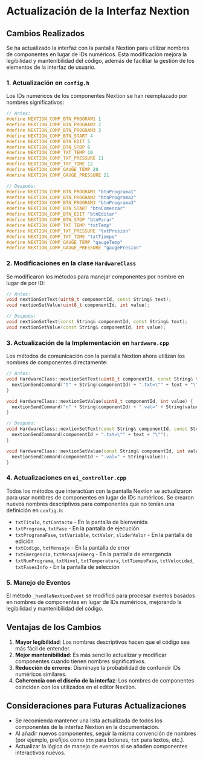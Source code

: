# Actualización de la Interfaz Nextion

## Cambios Realizados

Se ha actualizado la interfaz con la pantalla Nextion para utilizar nombres de componentes en lugar de IDs numéricos. Esta modificación mejora la legibilidad y mantenibilidad del código, además de facilitar la gestión de los elementos de la interfaz de usuario.

### 1. Actualización en `config.h`

Los IDs numéricos de los componentes Nextion se han reemplazado por nombres significativos:

```cpp
// Antes:
#define NEXTION_COMP_BTN_PROGRAM1 1
#define NEXTION_COMP_BTN_PROGRAM2 2
#define NEXTION_COMP_BTN_PROGRAM3 3
#define NEXTION_COMP_BTN_START 4
#define NEXTION_COMP_BTN_EDIT 5
#define NEXTION_COMP_BTN_STOP 6
#define NEXTION_COMP_TXT_TEMP 10
#define NEXTION_COMP_TXT_PRESSURE 11
#define NEXTION_COMP_TXT_TIME 12
#define NEXTION_COMP_GAUGE_TEMP 20
#define NEXTION_COMP_GAUGE_PRESSURE 21

// Después:
#define NEXTION_COMP_BTN_PROGRAM1 "btnPrograma1"
#define NEXTION_COMP_BTN_PROGRAM2 "btnPrograma2"
#define NEXTION_COMP_BTN_PROGRAM3 "btnPrograma3"
#define NEXTION_COMP_BTN_START "btnComenzar"
#define NEXTION_COMP_BTN_EDIT "btnEditar"
#define NEXTION_COMP_BTN_STOP "btnParar"
#define NEXTION_COMP_TXT_TEMP "txtTemp"
#define NEXTION_COMP_TXT_PRESSURE "txtPresion"
#define NEXTION_COMP_TXT_TIME "txtTiempo"
#define NEXTION_COMP_GAUGE_TEMP "gaugeTemp"
#define NEXTION_COMP_GAUGE_PRESSURE "gaugePresion"
```

### 2. Modificaciones en la clase `HardwareClass`

Se modificaron los métodos para manejar componentes por nombre en lugar de por ID:

```cpp
// Antes:
void nextionSetText(uint8_t componentId, const String& text);
void nextionSetValue(uint8_t componentId, int value);

// Después:
void nextionSetText(const String& componentId, const String& text);
void nextionSetValue(const String& componentId, int value);
```

### 3. Actualización de la Implementación en `hardware.cpp`

Los métodos de comunicación con la pantalla Nextion ahora utilizan los nombres de componentes directamente:

```cpp
// Antes:
void HardwareClass::nextionSetText(uint8_t componentId, const String& text) {
  nextionSendCommand("t" + String(componentId) + ".txt=\"" + text + "\"");
}

void HardwareClass::nextionSetValue(uint8_t componentId, int value) {
  nextionSendCommand("n" + String(componentId) + ".val=" + String(value));
}

// Después:
void HardwareClass::nextionSetText(const String& componentId, const String& text) {
  nextionSendCommand(componentId + ".txt=\"" + text + "\"");
}

void HardwareClass::nextionSetValue(const String& componentId, int value) {
  nextionSendCommand(componentId + ".val=" + String(value));
}
```

### 4. Actualizaciones en `ui_controller.cpp`

Todos los métodos que interactúan con la pantalla Nextion se actualizaron para usar nombres de componentes en lugar de IDs numéricos. Se crearon nuevos nombres descriptivos para componentes que no tenían una definición en `config.h`:

- `txtTitulo`, `txtContacto` - En la pantalla de bienvenida
- `txtPrograma`, `txtFase` - En la pantalla de ejecución
- `txtProgramaFase`, `txtVariable`, `txtValor`, `sliderValor` - En la pantalla de edición
- `txtCodigo`, `txtMensaje` - En la pantalla de error
- `txtEmergencia`, `txtMensajeEmerg` - En la pantalla de emergencia
- `txtNumPrograma`, `txtNivel`, `txtTemperatura`, `txtTiempoFase`, `txtVelocidad`, `txtFasesInfo` - En la pantalla de selección

### 5. Manejo de Eventos

El método `_handleNextionEvent` se modificó para procesar eventos basados en nombres de componentes en lugar de IDs numéricos, mejorando la legibilidad y mantenibilidad del código.

## Ventajas de los Cambios

1. **Mayor legibilidad**: Los nombres descriptivos hacen que el código sea más fácil de entender.
2. **Mejor mantenibilidad**: Es más sencillo actualizar y modificar componentes cuando tienen nombres significativos.
3. **Reducción de errores**: Disminuye la probabilidad de confundir IDs numéricos similares.
4. **Coherencia con el diseño de la interfaz**: Los nombres de componentes coinciden con los utilizados en el editor Nextion.

## Consideraciones para Futuras Actualizaciones

- Se recomienda mantener una lista actualizada de todos los componentes de la interfaz Nextion en la documentación.
- Al añadir nuevos componentes, seguir la misma convención de nombres (por ejemplo, prefijos como `btn` para botones, `txt` para textos, etc.).
- Actualizar la lógica de manejo de eventos si se añaden componentes interactivos nuevos.
